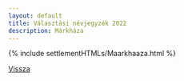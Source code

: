 ```yaml
---
layout: default
title: Választási névjegyzék 2022
description: Márkháza
---
```


{% include settlementHTMLs/Maarkhaaza.html %}

[Vissza](./)